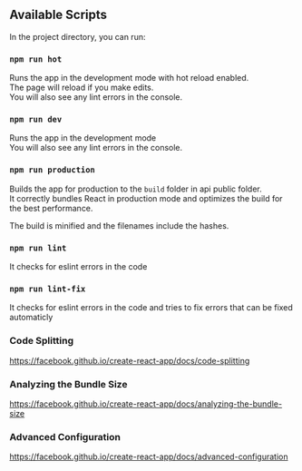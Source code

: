## Available Scripts

In the project directory, you can run:

### `npm run hot`

Runs the app in the development mode with hot reload enabled.<br />
The page will reload if you make edits.<br />
You will also see any lint errors in the console.

### `npm run dev`

Runs the app in the development mode <br />
You will also see any lint errors in the console.

### `npm run production`

Builds the app for production to the `build` folder in api public folder.<br />
It correctly bundles React in production mode and optimizes the build for the best performance.

The build is minified and the filenames include the hashes.<br />

### `npm run lint`

It checks for eslint errors in the code

### `npm run lint-fix`

It checks for eslint errors in the code and tries to fix errors that can be fixed automaticly

### Code Splitting

https://facebook.github.io/create-react-app/docs/code-splitting

### Analyzing the Bundle Size

https://facebook.github.io/create-react-app/docs/analyzing-the-bundle-size

### Advanced Configuration

https://facebook.github.io/create-react-app/docs/advanced-configuration
